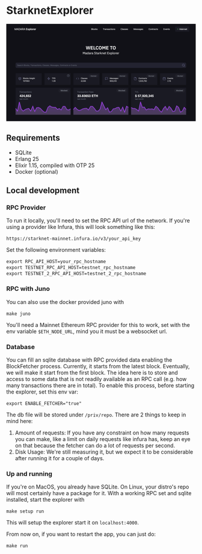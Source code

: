 # StarknetExplorer
![image](./priv/static/images/explorer_preview.png)

## Requirements

- SQLite
- Erlang 25
- Elixir 1.15, compiled with OTP 25
- Docker (optional)

## Local development

### RPC Provider
To run it locally, you'll need to set the RPC API url of the network. If you're using a provider like Infura, this will look something like this:

```
https://starknet-mainnet.infura.io/v3/your_api_key
```

Set the following environment variables:

```
export RPC_API_HOST=your_rpc_hostname
export TESTNET_RPC_API_HOST=testnet_rpc_hostname
export TESTNET_2_RPC_API_HOST=testnet_2_rpc_hostname
```

### RPC with Juno
You can also use the docker provided juno with
```
make juno
```
You'll need a Mainnet Ethereum RPC provider for this to
work, set with the env variable `$ETH_NODE_URL`, mind you
it must be a websocket url.
### Database
You can fill an sqlite database with RPC provided data enabling 
the BlockFetcher process. Currently, it starts 
from the latest block. Eventually, we will make it 
start from the first block. The idea here is to store 
and access to some data that is not readily available
as an RPC call (e.g. how many transactions there are in total).
To enable this process, before starting the explorer, set this env var:
```
export ENABLE_FETCHER="true"
```
The db file will be stored under `/priv/repo`.
There are 2 things to keep in mind here:
1. Amount of requests: If you have any constraint 
   on how many requests you can make, like a limit on daily requests like infura has,
   keep an eye on that because the fetcher can do a lot of requests per second.
2. Disk Usage: We're still measuring it, but we expect it to be considerable 
   after running it for a couple of days.
### Up and running
If you're on MacOS, you already have SQLite.
On Linux, your distro's repo will most certainly have a package for it.
With a working RPC set and sqlite installed, start the explorer with
```
make setup run
```

This will setup the explorer start it on `localhost:4000`.

From now on, if you want to restart the app, you can just do:
```
make run
```
